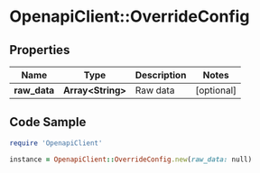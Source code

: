 # OpenapiClient::OverrideConfig

## Properties

Name | Type | Description | Notes
------------ | ------------- | ------------- | -------------
**raw_data** | **Array&lt;String&gt;** | Raw data | [optional] 

## Code Sample

```ruby
require 'OpenapiClient'

instance = OpenapiClient::OverrideConfig.new(raw_data: null)
```


